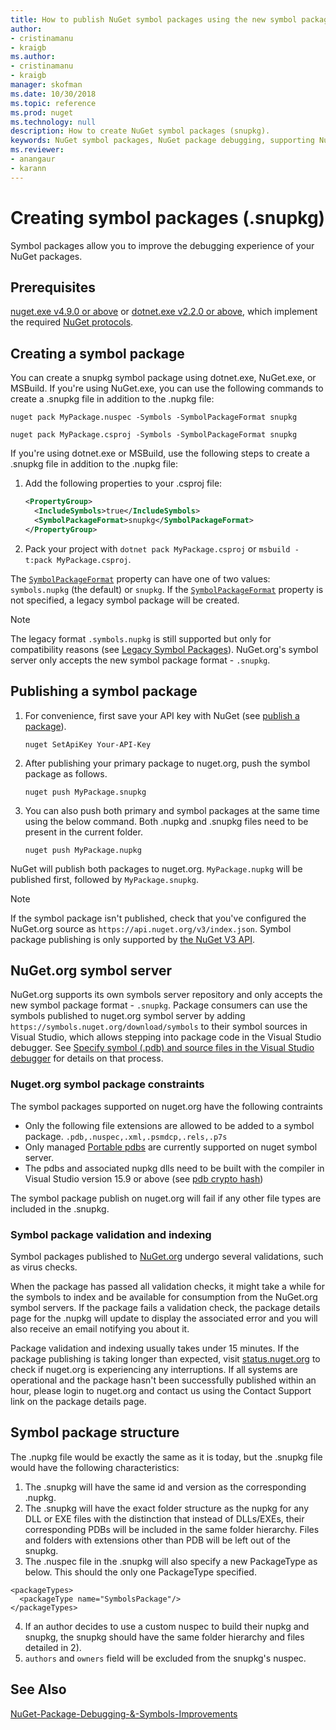 ```yaml
---
title: How to publish NuGet symbol packages using the new symbol package format '.snupkg'| Microsoft Docs
author:
- cristinamanu
- kraigb
ms.author:
- cristinamanu
- kraigb
manager: skofman
ms.date: 10/30/2018
ms.topic: reference
ms.prod: nuget
ms.technology: null
description: How to create NuGet symbol packages (snupkg).
keywords: NuGet symbol packages, NuGet package debugging, supporting NuGet debugging, package symbols, symbol package conventions
ms.reviewer:
- anangaur
- karann
---
```



# Creating symbol packages (.snupkg)

Symbol packages allow you to improve the debugging experience of your NuGet packages.

## Prerequisites

[nuget.exe v4.9.0 or above](https://www.nuget.org/downloads) or [dotnet.exe v2.2.0 or above](https://www.microsoft.com/net/download/dotnet-core/2.2), which implement the required [NuGet protocols](../api/nuget-protocols.md).

## Creating a symbol package

You can create a snupkg symbol package using dotnet.exe, NuGet.exe, or MSBuild. If you're using NuGet.exe, you can use the following commands to create a .snupkg file in addition to the .nupkg file:

```
nuget pack MyPackage.nuspec -Symbols -SymbolPackageFormat snupkg

nuget pack MyPackage.csproj -Symbols -SymbolPackageFormat snupkg
```

If you're using dotnet.exe or MSBuild, use the following steps to create a .snupkg file in addition to the .nupkg file:

1. Add the following properties to your .csproj file:

    ```xml
    <PropertyGroup>
      <IncludeSymbols>true</IncludeSymbols>
      <SymbolPackageFormat>snupkg</SymbolPackageFormat>
    </PropertyGroup>
    ```

1. Pack your project with `dotnet pack MyPackage.csproj` or `msbuild -t:pack MyPackage.csproj`.

The [`SymbolPackageFormat`](/dotnet/core/tools/csproj.md#symbolpackageformat) property can have one of two values: `symbols.nupkg` (the default) or `snupkg`. If the [`SymbolPackageFormat`](/dotnet/core/tools/csproj.md#symbolpackageformat) property is not specified, a legacy symbol package will be created.

> [!Note]
> The legacy format `.symbols.nupkg` is still supported but only for compatibility reasons (see [Legacy Symbol Packages](Symbol-Packages.md)). NuGet.org's symbol server only accepts the new symbol package format - `.snupkg`.

## Publishing a symbol package

1. For convenience, first save your API key with NuGet (see [publish a package](../nuget-org/publish-a-package.md)).

    ```cli
    nuget SetApiKey Your-API-Key
    ```

1. After publishing your primary package to nuget.org, push the symbol package as follows.

    ```cli
    nuget push MyPackage.snupkg
    ```

1. You can also push both primary and symbol packages at the same time using the below command. Both .nupkg and .snupkg files need to be present in the current folder.

    ```cli
    nuget push MyPackage.nupkg
    ```

NuGet will publish both packages to nuget.org. `MyPackage.nupkg` will be published first, followed by `MyPackage.snupkg`.

> [!Note]
> If the symbol package isn't published, check that you've configured the NuGet.org source as `https://api.nuget.org/v3/index.json`. Symbol package publishing is only supported by [the NuGet V3 API](../api/overview.md#versioning).

## NuGet.org symbol server

NuGet.org supports its own symbols server repository and only accepts the new symbol package format - `.snupkg`. Package consumers can use the symbols published to nuget.org symbol server by adding `https://symbols.nuget.org/download/symbols` to their symbol sources in Visual Studio, which allows stepping into package code in the Visual Studio debugger. See [Specify symbol (.pdb) and source files in the Visual Studio debugger](https://docs.microsoft.com/en-us/visualstudio/debugger/specify-symbol-dot-pdb-and-source-files-in-the-visual-studio-debugger?view=vs-2017) for details on that process.

### Nuget.org symbol package constraints

The symbol packages supported on nuget.org have the following contraints

- Only the following file extensions are allowed to be added to a symbol package. ```.pdb,.nuspec,.xml,.psmdcp,.rels,.p7s```
- Only managed [Portable pdbs](https://github.com/dotnet/corefx/blob/master/src/System.Reflection.Metadata/specs/PortablePdb-Metadata.md) are currently supported on nuget symbol server.
- The pdbs and associated nupkg dlls need to be built with the compiler in Visual Studio version 15.9 or above (see [pdb crypto hash](https://github.com/dotnet/roslyn/issues/24429))

The symbol package publish on nuget.org will fail if any other file types are included in the .snupkg.

### Symbol package validation and indexing

Symbol packages published to [NuGet.org](https://www.nuget.org/) undergo several validations, such as virus checks.

When the package has passed all validation checks, it might take a while for the symbols to index and be available for consumption from the NuGet.org symbol servers. If the package fails a validation check, the package details page for the .nupkg will update to display the associated error and you will also receive an email notifying you about it.

Package validation and indexing usually takes under 15 minutes. If the package publishing is taking longer than expected, visit [status.nuget.org](https://status.nuget.org/) to check if nuget.org is experiencing any interruptions. If all systems are operational and the package hasn't been successfully published within an hour, please login to nuget.org and contact us using the Contact Support link on the package details page.

## Symbol package structure

The .nupkg file would be exactly the same as it is today, but the .snupkg file would have the following characteristics:

1) The .snupkg will have the same id and version as the corresponding .nupkg.
2) The .snupkg will have the exact folder structure as the nupkg for any DLL or EXE files with the distinction that instead of DLLs/EXEs, their corresponding PDBs will be included in the same folder hierarchy. Files and folders with extensions other than PDB will be left out of the snupkg.
3) The .nuspec file in the .snupkg will also specify a new PackageType as below. This should the only one PackageType specified. 
``` 
<packageTypes>
  <packageType name="SymbolsPackage"/>
</packageTypes>
```
4) If an author decides to use a custom nuspec to build their nupkg and snupkg, the snupkg should have the same folder hierarchy and files detailed in 2).
5) ```authors``` and ```owners``` field will be excluded from the snupkg's nuspec.

## See Also

[NuGet-Package-Debugging-&-Symbols-Improvements](https://github.com/NuGet/Home/wiki/NuGet-Package-Debugging-&-Symbols-Improvements)
